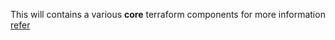 This will contains a various **core** terraform components
for more information [refer](https://github.com/polganesh/nord/blob/main/docs/images/layered-cloud-infra.jpg "refer")
